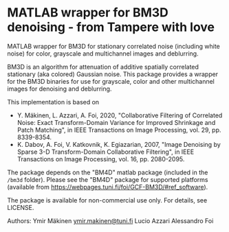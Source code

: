 # MATLAB wrapper for BM3D denoising - from Tampere with love

MATLAB wrapper for BM3D for stationary correlated noise (including white noise) for color,
grayscale and multichannel images and deblurring.

BM3D is an algorithm for attenuation of additive spatially correlated
stationary (aka colored) Gaussian noise. This package provides a wrapper
for the BM3D binaries for use for grayscale, color and other multichannel images
for denoising and deblurring.

This implementation is based on
- Y. Mäkinen, L. Azzari, A. Foi, 2020, "Collaborative Filtering of Correlated Noise: Exact Transform-Domain Variance 
for Improved Shrinkage and Patch Matching", in IEEE Transactions on Image Processing, vol. 29, pp. 8339-8354.
- K. Dabov, A. Foi, V. Katkovnik, K. Egiazarian, 2007, "Image Denoising by Sparse 3-D Transform-Domain Collaborative
Filtering", in IEEE Transactions on Image Processing, vol. 16, pp. 2080-2095.

The package depends on the "BM4D" matlab package (included in the `/bm3d` folder). Please see the "BM4D" package for 
supported platforms (available from https://webpages.tuni.fi/foi/GCF-BM3D/#ref_software).

The package is available for non-commercial use only. For details, see LICENSE.

Authors:
	Ymir Mäkinen   <ymir.makinen@tuni.fi>
	Lucio Azzari
	Alessandro Foi



